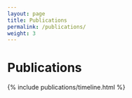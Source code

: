 ```yaml
---
layout: page
title: Publications
permalink: /publications/
weight: 3
---
```


# **Publications**

<div class="row">
{% include publications/timeline.html %}
</div>